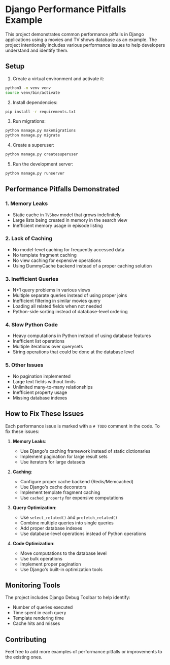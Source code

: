 # Django Performance Pitfalls Example

This project demonstrates common performance pitfalls in Django applications using a movies and TV shows database as an example. The project intentionally includes various performance issues to help developers understand and identify them.

## Setup

1. Create a virtual environment and activate it:
```bash
python3 -m venv venv
source venv/bin/activate
```

2. Install dependencies:
```bash
pip install -r requirements.txt
```

3. Run migrations:
```bash
python manage.py makemigrations
python manage.py migrate
```

4. Create a superuser:
```bash
python manage.py createsuperuser
```

5. Run the development server:
```bash
python manage.py runserver
```

## Performance Pitfalls Demonstrated

### 1. Memory Leaks
- Static cache in `TVShow` model that grows indefinitely
- Large lists being created in memory in the search view
- Inefficient memory usage in episode listing

### 2. Lack of Caching
- No model-level caching for frequently accessed data
- No template fragment caching
- No view caching for expensive operations
- Using DummyCache backend instead of a proper caching solution

### 3. Inefficient Queries
- N+1 query problems in various views
- Multiple separate queries instead of using proper joins
- Inefficient filtering in similar movies query
- Loading all related fields when not needed
- Python-side sorting instead of database-level ordering

### 4. Slow Python Code
- Heavy computations in Python instead of using database features
- Inefficient list operations
- Multiple iterations over querysets
- String operations that could be done at the database level

### 5. Other Issues
- No pagination implemented
- Large text fields without limits
- Unlimited many-to-many relationships
- Inefficient property usage
- Missing database indexes

## How to Fix These Issues

Each performance issue is marked with a `# TODO` comment in the code. To fix these issues:

1. **Memory Leaks**:
   - Use Django's caching framework instead of static dictionaries
   - Implement pagination for large result sets
   - Use iterators for large datasets

2. **Caching**:
   - Configure proper cache backend (Redis/Memcached)
   - Use Django's cache decorators
   - Implement template fragment caching
   - Use `cached_property` for expensive computations

3. **Query Optimization**:
   - Use `select_related()` and `prefetch_related()`
   - Combine multiple queries into single queries
   - Add proper database indexes
   - Use database-level operations instead of Python operations

4. **Code Optimization**:
   - Move computations to the database level
   - Use bulk operations
   - Implement proper pagination
   - Use Django's built-in optimization tools

## Monitoring Tools

The project includes Django Debug Toolbar to help identify:
- Number of queries executed
- Time spent in each query
- Template rendering time
- Cache hits and misses

## Contributing

Feel free to add more examples of performance pitfalls or improvements to the existing ones. 